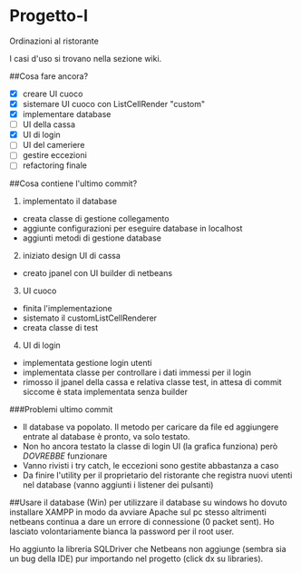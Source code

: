 # Progetto-I
Ordinazioni al ristorante

I casi d'uso si trovano nella sezione wiki.

##Cosa fare ancora?
- [x] creare UI cuoco
- [x] sistemare UI cuoco con ListCellRender "custom"
- [x] implementare database
- [ ] UI della cassa
- [x] UI di login
- [ ] UI del cameriere
- [ ] gestire eccezioni
- [ ] refactoring finale

##Cosa contiene l'ultimo commit?
1. implementato il database
  * creata classe di gestione collegamento
  * aggiunte configurazioni per eseguire database in localhost
  * aggiunti metodi di gestione database
2. iniziato design UI di cassa
  * creato jpanel con UI builder di netbeans
3. UI cuoco
  * finita l'implementazione
  * sistemato il customListCellRenderer
  * creata classe di test
4. UI di login
  * implementata gestione login utenti
  * implementata classe per controllare i dati immessi per il login
  * rimosso il jpanel della cassa e relativa classe test, in attesa di commit siccome è stata implementata senza builder

###Problemi ultimo commit
* Il database va popolato. Il metodo per caricare da file ed aggiungere entrate al database è pronto, va solo testato.
* Non ho ancora testato la classe di login UI (la grafica funziona) però *DOVREBBE* funzionare
* Vanno rivisti i try catch, le eccezioni sono gestite abbastanza a caso
* Da finire l'utility per il proprietario del ristorante che registra nuovi utenti nel database (vanno aggiunti i listener dei pulsanti)

##Usare il database (Win)
per utilizzare il database su windows ho dovuto installare XAMPP in modo da avviare Apache sul pc stesso altrimenti netbeans continua a dare un errore di connessione (0 packet sent). Ho lasciato volontariamente bianca la password per il root user.

Ho aggiunto la libreria SQLDriver che Netbeans non aggiunge (sembra sia un bug della IDE) pur importando nel progetto (click dx su libraries).

